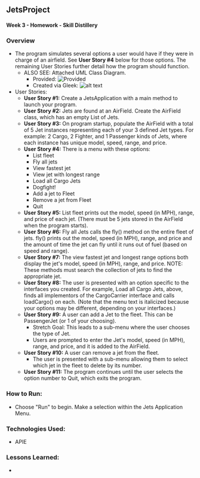 ## JetsProject

#### Week 3 - Homework - Skill Distillery

### Overview

* The program simulates several options a user would have if they were in charge of an airfield. See **User Story #4** below for those options. The remaining User Stories further detail how the program should function.
	* ALSO SEE: Attached UML Class Diagram.
		* Provided: ![Provided](image.jpg)
		* Created via Gleek: ![alt text](image.jpg) 
* User Stories:
	* **User Story #1:** Create a JetsApplication with a main method to launch your program.  
	* **User Story #2:** Jets are found at an AirField. Create the AirField class, which has an empty List of Jets.
	* **User Story #3:** On program startup, populate the AirField with a total of 5 Jet instances representing each of your 3 defined Jet types. For example: 2 Cargo, 2 Fighter, and 1 Passenger kinds of Jets, where each instance has unique model, speed, range, and price. 
	* **User Story #4:** There is a menu with these options:
		* List fleet
		* Fly all jets
		* View fastest jet
		* View jet with longest range
		* Load all Cargo Jets
		* Dogfight!
		* Add a jet to Fleet
		* Remove a jet from Fleet
		* Quit
	* **User Story #5:** List fleet prints out the model, speed (in MPH), range, and price of each jet. (There must be 5 jets stored in the AirField when the program starts). 
	* **User Story #6:** Fly all Jets calls the fly() method on the entire fleet of jets. fly() prints out the model, speed (in MPH), range, and price and the amount of time the jet can fly until it runs out of fuel (based on speed and range).  
	* **User Story #7:** The view fastest jet and longest range options both display the jet's model, speed (in MPH), range, and price.
		NOTE: These methods must search the collection of jets to find the appropriate jet.  
	* **User Story #8:** The user is presented with an option specific to the interfaces you created. For example, Load all Cargo Jets, above, finds all implementors of the CargoCarrier interface and calls loadCargo() on each. (Note that the menu text is italicized because your options may be different, depending on your interfaces.)  
	* **User Story #9:** A user can add a Jet to the fleet. This can be PassengerJet (or 1 of your choosing).
		* Stretch Goal: This leads to a sub-menu where the user chooses the type of Jet.
		* Users are prompted to enter the Jet's model, speed (in MPH), range, and price, and it is added to the AirField. 
	* **User Story #10:** A user can remove a jet from the fleet.
		* The user is presented with a sub-menu allowing them to select which jet in the fleet to delete by its number. 
	* **User Story #11:** The program continues until the user selects the option number to Quit, which exits the program. 

### How to Run:

* Choose "Run" to begin. Make a selection within the Jets Application Menu.

### Technologies Used:

* APIE

### Lessons Learned: 

*  




	
	